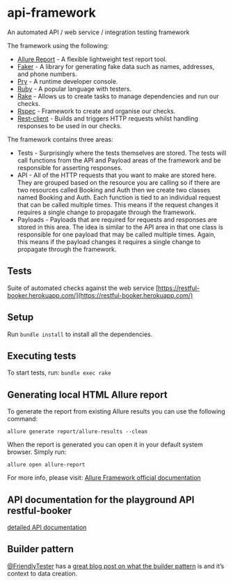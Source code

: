 # api-framework

An automated API / web service / integration testing framework

The framework using the following:

- [Allure Report](https://qameta.io/allure-report/) - A flexible lightweight test report tool.
- [Faker](https://github.com/faker-ruby/faker) - A library for generating fake data such as names, addresses, and phone numbers.
- [Pry](https://github.com/pry/pry) - A runtime developer console.
- [Ruby](https://www.ruby-lang.org/en/) - A popular language with testers.
- [Rake](https://ruby.github.io/rake/) - Allows us to create tasks to manage dependencies and run our checks.
- [Rspec](https://rspec.info/) - Framework to create and organise our checks.
- [Rest-client](https://github.com/rest-client/rest-client) - Builds and triggers HTTP requests whilst handling responses to be used in our checks.

The framework contains three areas:

<ul>
<li>Tests - Surprisingly where the tests themselves are stored. The tests will call functions from the API and Payload areas of the framework and be responsible for asserting responses.</li>
<li>API - All of the HTTP requests that you want to make are stored here. They are grouped based on the resource you are calling so if there are two resources called Booking and Auth then we create two classes named Booking and Auth. Each function is tied to an individual request that can be called multiple times. This means if the request changes it requires a single change to propagate through the framework.</li>
<li>Payloads - Payloads that are required for requests and responses are stored in this area. The idea is similar to the API area in that one class is responsible for one payload that may be called multiple times. Again, this means if the payload changes it requires a single change to propagate through the framework.</li>
</ul>

## Tests

Suite of automated checks against the web service [https://restful-booker.herokuapp.com/](https://restful-booker.herokuapp.com/)

## Setup

Run `bundle install` to install all the dependencies.

## Executing tests

To start tests, run: `bundle exec rake`

## Generating local HTML Allure report

To generate the report from existing Allure results you can use the following command:

```shell
allure generate report/allure-results --clean
```

When the report is generated you can open it in your default system browser. Simply run:

```shell
allure open allure-report
```

For more info, please visit: [Allure Framework official documentation](https://docs.qameta.io/allure-report)

## API documentation for the playground API restful-booker

[detailed API documentation](https://restful-booker.herokuapp.com/apidoc/index.html)

## Builder pattern
[@FriendlyTester](https://twitter.com/friendlytester) has a [great blog post on what the builder pattern](http://www.thefriendlytester.co.uk/2015/06/an-introduction-to-data-builder-pattern.html) is and it’s context to data creation.